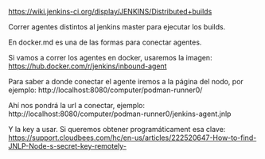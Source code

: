 https://wiki.jenkins-ci.org/display/JENKINS/Distributed+builds

Correr agentes distintos al jenkins master para ejecutar los builds.

En docker.md es una de las formas para conectar agentes.

Si vamos a correr los agentes en docker, usaremos la imagen:
https://hub.docker.com/r/jenkins/inbound-agent


Para saber a donde conectar el agente iremos a la página del nodo, por ejemplo:
http://localhost:8080/computer/podman-runner0/

Ahí nos pondrá la url a conectar, ejemplo:
http://localhost:8080/computer/podman-runner0/jenkins-agent.jnlp

Y la key a usar.
Si queremos obtener programáticament esa clave:
https://support.cloudbees.com/hc/en-us/articles/222520647-How-to-find-JNLP-Node-s-secret-key-remotely-
